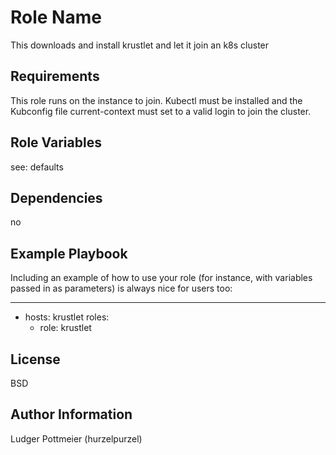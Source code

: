 Role Name
=========

This downloads and install krustlet and let it join an k8s cluster

Requirements
------------

This role runs on the instance to join. Kubectl must be installed and the Kubconfig file current-context must set to a valid login to join the cluster.

Role Variables
--------------
see: defaults

Dependencies
------------
no

Example Playbook
----------------

Including an example of how to use your role (for instance, with variables passed in as parameters) is always nice for users too:

  ---
- hosts: krustlet
  roles:
    - role: krustlet

License
-------

BSD

Author Information
------------------

Ludger Pottmeier (hurzelpurzel)
